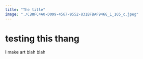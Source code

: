 ```yaml
---
title: "The title"
image: "./CB8FC4A0-D099-4567-9552-831BFBAF9468_1_105_c.jpeg"
---
```


# testing this thang
I make art blah blah